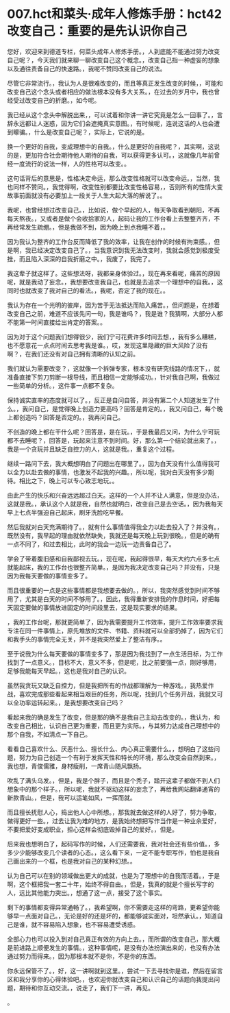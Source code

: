 # 007.hct和菜头·成年人修炼手册：hct42 改变自己：重要的是先认识你自己 

您好，欢迎来到德道专栏，何菜头成年人修炼手册。，人到底能不能通过努力改变自己呢？，今天我们就来聊一聊改变自己这个概念。，改变自己指一种虚妄的想象以及通往责备自己的快速路。，我呢不赞同改变自己的说法。

尽管它非常流行。，我认为人是很难改变的，而且等真正发生改变的时候，，可能和改变自己这个念头或者相应的做法根本没有多大关系。，在过去的岁月中，我也曾经受过改变自己的折磨。，如今呢。

我已经从这个念头中解脱出来，，可以试着和你讲一讲它究竟是怎么一回事了。，言辞永远都让人迷惑，因为它们会遮掩真实意图。，有时候呢，连说这话的人也会遭到矇骗。，什么是改变自己呢？，实际上，它说的是。

换一个更好的自我，变成理想中的自我。，什么是更好的自我呢？，其实啊，这说的是，更加符合社会期待他人期待的自我，可以获得更多认可。，这就像几年前曾经一度流行的说法一样，人的性格可以改变。。

这句话背后的意思是，性格决定命运，那么改变性格就可以改变命运。，当然，我也同样不赞同。，我觉得啊，改变性别都要比改变性格容易，，否则所有的性情大变故事前面就没有必要加上一段关于人生大起大落的解说了。。

我呢，也曾经想过改变自己。，比如说，做个早起的人，每天争取看到朝阳，不再每天熬夜。，又或者是做个会收拾家的人，起码让我的工作台看上去整整齐齐，不再经常发生疏绷。，但是我做不到，因为晚上到点我睡不着，。

因为我认为整齐的工作台反而降低了我的效率，让我在创作的时候有拘束感。，但是啊，我已经决定改变自己了。，当我意识到我无法改变时，我就会感觉到极度受挫，而且陷入深深的自我折磨之中。，我废了，我完了。

我这辈子就这样了。这些想法呀，我都亲身体验过。，现在再来看呢，痛苦的原因呢，就是我动了妄念。，我想要改变我自己，也就是去追求一个理想中的自我。，这同时也就改变了我对自己的看法。，我呢，否定了我的现在。。

我认为存在一个光明的彼岸，因为苦于无法抵达而陷入痛苦。，但问题是，在想着改变自己之前，难道不应该先问一句，我是谁吗？，我是谁？我猜啊，大部分人都不能第一时间直接给出肯定的答案。。

因为对于这个问题我们想得很少，我们宁可花费许多时间去想，，我有多么糟糕，也不愿意花一点点时间去思考我是谁。，哎，发现这里隐藏的巨大风险了没有啊？，在我们还没有对自己拥有清晰的认知之前。

我们就认为需要改变？，这就像一个拆弹专家，根本没有研究线路的情况下，，就准备直接下剪刀剪断一根导线，而且相信一定能够成功。，针对我自己啊，我做过一些简单的分析。，这件事一点都不复杂。

保持诚实直率的态度就可以了。，反正是自问自答，并没有第二个人知道发生了什么。，我问自己，是觉得晚上创造力更高吗？回答是肯定的。，我又问自己，每个晚上都创造吗？回答是否定的。，我再问自己。

不创造的晚上都在干什么呢？回答是，是在玩。，于是我最后又问，为什么宁可玩都不去睡呢？，回答是，玩起来注意不到时间。好，那么第一个结论就出来了。，我是一个贪玩并且缺乏自控力的人，这就是我。，重复这个过程。

继续一路问下去，我大概想明白了问题出在哪里了。，因为白天没有什么值得我可以全力以赴去做的事情，也激发不起我的兴趣。，所以呢，我对白天没有多少期待。相比之下，晚上可以专心致志地玩。。

由此产生的快乐和兴奋远远超过白天。这样的一个人并不让人满意，但是没办法，这就是我。，承认这个人就是我，自然也就明白，改变自己是去空话。，因为我每天早上七点半强迫自己起床，刷牙洗脸吃早餐。

然后我就对白天充满期待了。，就有什么事情值得我全力以赴去投入了？并没有。，既然没有，我早起的理由就依然缺失，我就还是每天晚上玩到很晚。，但是的确有一点不同了，和过去相比，此时的我会一边玩一边责备自己了。

学会了带着腹旧感和自我鄙视去玩。，现在呢，我起得很早，每天大约六点多七点就能起床，我的工作台也很整齐简单。，是因为我决定改变自己吗？并没有，只是因为我每天要做的事情变多了。

而且很重要的一点是这些事情都是我想要去做的。，所以，我突然感觉到时间不够用了，尤其是白天的时间不够用了。，因此，我得重新安排我的作息时间，好把每天固定要做的事情放进固定的时间段里去，这是现实要求的结果。

，我的工作台呢，那就更简单了，因为我需要提升工作效率，提升工作效率要求我专注在同一件事情上，原先堆放的文件、书籍、资料就可以全部扔掉了，因为它们和我手头的事情完全无关，并不是我突然爱上了整洁有序。。

至于说我为什么每天要做的事情变多了，那是因为我找到了一点生活目标，为工作找到了一点意义。，目标不大，意义不多，但是呢，比之前要强一点，刚好够用，足够我能每天早起。，这也是我对自己的认识。

虽然我贪玩又缺乏自控力，但是我把所有的作战都理解为一种游戏。，我热爱作战，喜欢完成那些看起来相当艰巨的任务，所以呢，找到几个任务开战，我就又可以全功率运转起来。，是我想要改变自己吗？

看起来我的确是发生了改变，但是那的确不是我自己主动去改变的。，我认为，和改变自己相比，认识自己更为重要，而且更为实际。，与其努力达成自己理想中的那个自我，不如清点一下自己。

看看自己喜欢什么、厌恶什么、擅长什么、内心真正需要什么。，想明白了这些问题，努力为自己创造一个有利于发挥天性和特长的环境，那么改变会自然到来。，我也想，青俊儒雅，身材瘦削，一席青山随风飘扬。

吹乱了满头乌发。，但是，我是个胖子，而且是个秃子，踏开这辈子都做不到人们想象中的那个样子。，所以呢，我就不驱动这样的妄念了，再给我网站翻译通宵的新款青山。，但是，我可以运笔如风，一挥而就。

而且擅长抚慰人心，捣出他人心中所想。，那我就去做这样的人好了，努力争取，做得更好一些。，过去让我为难的地方，是我始终想把写作当作是一种业余爱好，不要把爱好变成职业，担心这样会彻底毁掉自己的爱好。，但是。

后来我也想明白了，起码写作的时候，人们还需要我，我对社会还有些价值。，多多少少能够改变几个读者的心态。，这么看下来，一定不能专职写作，怕也是我自己画出来的一个框，也是我对自己的某种幻想。。

认为自己可以在别的领域做出更大的成就，也是为了理想中的自我而活着。，于是啊，这个框把我一套二十年，始终不得自由。，但是，我真的就是个擅长写字的人，远比其他能力突出。，想通了这一点，接受了这个事实。

剩下的事情都变得异常通畅了。，我希望啊，你不需要走这样的弯路，更希望你能够早一点面对自己。，无论是好的还是坏的，都能够诚实面对，坦然承认。，知道自己是谁，就不容易陷入想象，也不容易遭受诱惑。

全部心力也可以投入到对自己真正有效的方向上去。，而所谓的改变自己，那大概是前进路上顺便发生的事情。，这种事情呢，是没有办法扮演出来的，也没有办法通过努力而得来。，因为那根本就不是你，不是你的东西。

你永远保管不了。，好，这一讲啊就到这里。，尝试一下去寻找你是谁，然后在留言区和我分享你的心得体验吧。，也欢迎你就改变自己和认识自己的话题向我提出问题，期待和你互动交流。，说走了，我们下一讲，再见。

。